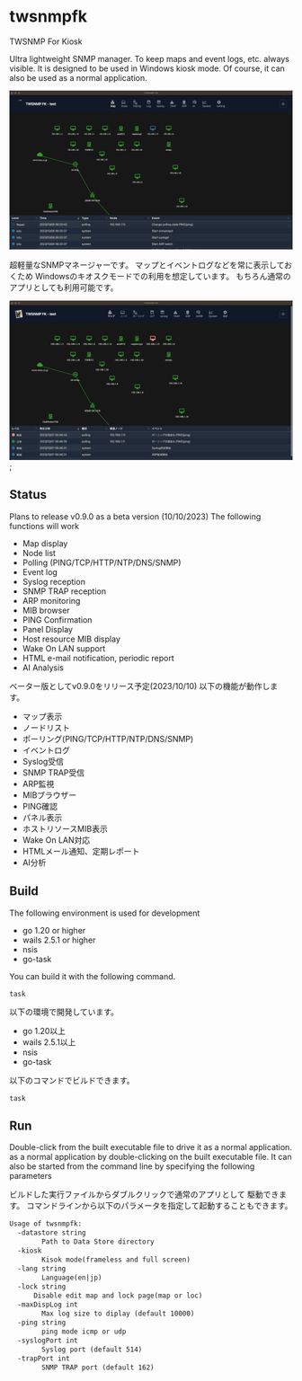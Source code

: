 # twsnmpfk
TWSNMP For Kiosk

Ultra lightweight SNMP manager.
To keep maps and event logs, etc. always visible.
It is designed to be used in Windows kiosk mode.
Of course, it can also be used as a normal application.

![](doc/images/2023-10-08_06-21-51.png)

超軽量なSNMPマネージャーです。
マップとイベントログなどを常に表示しておくため
Windowsのキオスクモードでの利用を想定しています。
もちろん通常のアプリとしても利用可能です。

![](doc/images/2023-10-07_06-47-37.png);

## Status

Plans to release v0.9.0 as a beta version (10/10/2023)
The following functions will work

- Map display
- Node list
- Polling (PING/TCP/HTTP/NTP/DNS/SNMP)
- Event log
- Syslog reception
- SNMP TRAP reception
- ARP monitoring
- MIB browser
- PING Confirmation
- Panel Display
- Host resource MIB display
- Wake On LAN support
- HTML e-mail notification, periodic report
- AI Analysis

ベーター版としてv0.9.0をリリース予定(2023/10/10)
以下の機能が動作します。

- マップ表示
- ノードリスト
- ポーリング(PING/TCP/HTTP/NTP/DNS/SNMP)
- イベントログ
- Syslog受信
- SNMP TRAP受信
- ARP監視
- MIBブラウザー
- PING確認
- パネル表示
- ホストリソースMIB表示
- Wake On LAN対応
- HTMLメール通知、定期レポート
- AI分析

## Build 

The following environment is used for development

 - go 1.20 or higher
 - wails 2.5.1 or higher
 - nsis
 - go-task

You can build it with the following command.

 ````
 task
 ````


以下の環境で開発しています。

 - go 1.20以上
 - wails 2.5.1以上
 - nsis
 - go-task

以下のコマンドでビルドできます。
 ```
 task
 ```
 
 ## Run

 Double-click from the built executable file to drive it as a normal application.
as a normal application by double-clicking on the built executable file.
It can also be started from the command line by specifying the following parameters

ビルドした実行ファイルからダブルクリックで通常のアプリとして
駆動できます。
コマンドラインから以下のパラメータを指定して起動することもできます。

```
Usage of twsnmpfk:
  -datastore string
    	Path to Data Store directory
  -kiosk
    	Kisok mode(frameless and full screen)
  -lang string
    	Language(en|jp)
  -lock string
      Disable edit map and lock page(map or loc)
  -maxDispLog int
    	Max log size to diplay (default 10000)
  -ping string
    	ping mode icmp or udp
  -syslogPort int
    	Syslog port (default 514)
  -trapPort int
    	SNMP TRAP port (default 162)
```